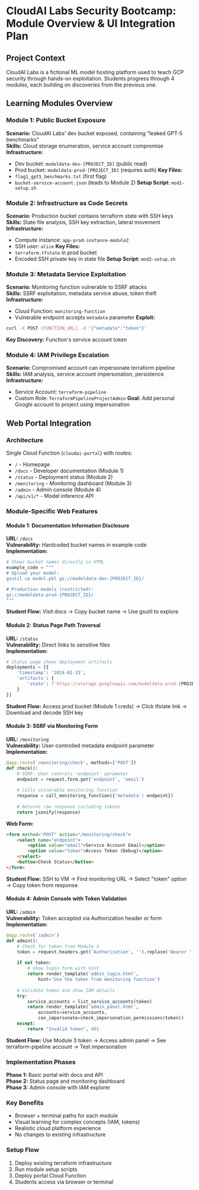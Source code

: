 # CloudAI Labs Security Bootcamp: Module Overview & UI Integration Plan

## Project Context
CloudAI Labs is a fictional ML model hosting platform used to teach GCP security through hands-on exploitation. Students progress through 4 modules, each building on discoveries from the previous one.

## Learning Modules Overview

### Module 1: Public Bucket Exposure
**Scenario:** CloudAI Labs' dev bucket exposed, containing "leaked GPT-5 benchmarks"  
**Skills:** Cloud storage enumeration, service account compromise  
**Infrastructure:** 
- Dev bucket: `modeldata-dev-[PROJECT_ID]` (public read)
- Prod bucket: `modeldata-prod-[PROJECT_ID]` (requires auth)
**Key Files:** 
- `flag1_gpt5_benchmarks.txt` (first flag)
- `bucket-service-account.json` (leads to Module 2)
**Setup Script:** `mod1-setup.sh`

### Module 2: Infrastructure as Code Secrets  
**Scenario:** Production bucket contains terraform state with SSH keys  
**Skills:** State file analysis, SSH key extraction, lateral movement  
**Infrastructure:**
- Compute instance: `app-prod-instance-module2`
- SSH user: `alice`
**Key Files:** 
- `terraform.tfstate` in prod bucket
- Encoded SSH private key in state file
**Setup Script:** `mod2-setup.sh`

### Module 3: Metadata Service Exploitation
**Scenario:** Monitoring function vulnerable to SSRF attacks  
**Skills:** SSRF exploitation, metadata service abuse, token theft  
**Infrastructure:**
- Cloud Function: `monitoring-function`
- Vulnerable endpoint accepts `metadata` parameter
**Exploit:** 
```bash
curl -X POST [FUNCTION_URL] -d '{"metadata":"token"}'
```
**Key Discovery:** Function's service account token

### Module 4: IAM Privilege Escalation
**Scenario:** Compromised account can impersonate terraform pipeline  
**Skills:** IAM analysis, service account impersonation, persistence  
**Infrastructure:**
- Service Account: `terraform-pipeline`
- Custom Role: `TerraformPipelineProjectAdmin`
**Goal:** Add personal Google account to project using impersonation

## Web Portal Integration

### Architecture
Single Cloud Function (`cloudai-portal`) with routes:
- `/` - Homepage
- `/docs` - Developer documentation (Module 1)
- `/status` - Deployment status (Module 2)
- `/monitoring` - Monitoring dashboard (Module 3)
- `/admin` - Admin console (Module 4)
- `/api/v1/*` - Model inference API

### Module-Specific Web Features

#### Module 1: Documentation Information Disclosure
**URL:** `/docs`  
**Vulnerability:** Hardcoded bucket names in example code  
**Implementation:**
```python
# Shows bucket names directly in HTML
example_code = """
# Upload your model:
gsutil cp model.pkl gs://modeldata-dev-{PROJECT_ID}/

# Production models (restricted):
gs://modeldata-prod-{PROJECT_ID}/
"""
```
**Student Flow:** Visit docs → Copy bucket name → Use gsutil to explore

#### Module 2: Status Page Path Traversal
**URL:** `/status`  
**Vulnerability:** Direct links to sensitive files  
**Implementation:**
```python
# Status page shows deployment artifacts
deployments = [{
    'timestamp': '2024-01-15',
    'artifacts': {
        'state': f'https://storage.googleapis.com/modeldata-prod-{PROJECT_ID}/terraform.tfstate'
    }
}]
```
**Student Flow:** Access prod bucket (Module 1 creds) → Click tfstate link → Download and decode SSH key

#### Module 3: SSRF via Monitoring Form
**URL:** `/monitoring`  
**Vulnerability:** User-controlled metadata endpoint parameter  
**Implementation:**
```python
@app.route('/monitoring/check', methods=['POST'])
def check():
    # SSRF: User controls 'endpoint' parameter
    endpoint = request.form.get('endpoint', 'email')
    
    # Calls vulnerable monitoring function
    response = call_monitoring_function({'metadata': endpoint})
    
    # Returns raw response including tokens
    return jsonify(response)
```
**Web Form:**
```html
<form method="POST" action="/monitoring/check">
    <select name="endpoint">
        <option value="email">Service Account Email</option>
        <option value="token">Access Token (Debug)</option>
    </select>
    <button>Check Status</button>
</form>
```
**Student Flow:** SSH to VM → Find monitoring URL → Select "token" option → Copy token from response

#### Module 4: Admin Console with Token Validation
**URL:** `/admin`  
**Vulnerability:** Token accepted via Authorization header or form  
**Implementation:**
```python
@app.route('/admin')
def admin():
    # Check for token from Module 3
    token = request.headers.get('Authorization', '').replace('Bearer ', '')
    
    if not token:
        # Show login form with hint
        return render_template('admin_login.html', 
            hint='Use the token from monitoring function')
    
    # Validate token and show IAM details
    try:
        service_accounts = list_service_accounts(token)
        return render_template('admin_panel.html', 
            accounts=service_accounts,
            can_impersonate=check_impersonation_permissions(token))
    except:
        return "Invalid token", 401
```
**Student Flow:** Use Module 3 token → Access admin panel → See terraform-pipeline account → Test impersonation

### Implementation Phases

**Phase 1:** Basic portal with docs and API  
**Phase 2:** Status page and monitoring dashboard  
**Phase 3:** Admin console with IAM explorer

### Key Benefits
- Browser + terminal paths for each module
- Visual learning for complex concepts (IAM, tokens)
- Realistic cloud platform experience
- No changes to existing infrastructure

### Setup Flow
1. Deploy existing terraform infrastructure
2. Run module setup scripts
3. Deploy portal Cloud Function
4. Students access via browser or terminal